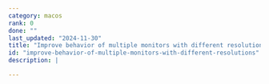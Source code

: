 ```yaml
---
category: macos
rank: 0
done: ""
last_updated: "2024-11-30"
title: "Improve behavior of multiple monitors with different resolutions"
id: "improve-behavior-of-multiple-monitors-with-different-resolutions"
description: |

---
```

